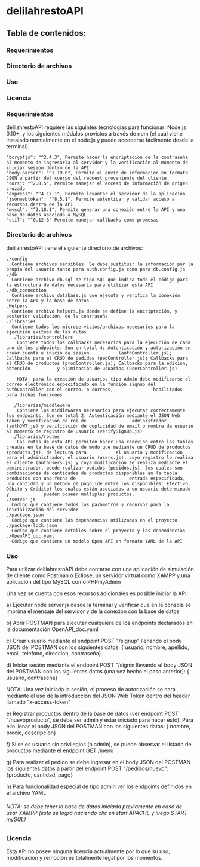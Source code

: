 # delilahrestoAPI

## Tabla de contenidos:
### Requerimientos
### Directorio de archivos
### Uso
### Licencia

### Requerimientos
delilahrestoAPI requiere las siguintes tecnologías para funcionar: Node.js 0.10+, y los siguientes módulos provistos a través de npm (el cuál viene instalado normalmente en el node.js y puede accederse fácilmente desde la terminal): 
    
    "bcryptjs": "^2.4.3", Permite hacer la encriptación de la contraseña al momento de ingresarla al servidor y la verificación al momento de iniciar sesión dentro de la API
    "body-parser": "^1.19.0", Permite el envío de información en formato JSON a partir del cuerpo del request proveniente del cliente
    "cors": "^2.8.5", Permite manejar el acceso de información de origen cruzado
    "express": "^4.17.1", Permite levantar el servidor de la aplicación
    "jsonwebtoken": "^8.5.1", Permite autenticar y validar acceso a recursos dentro de la API
    "mysql": "^2.18.1", Permite generar una conexión entre la API y una base de datos asociada a MySQL
    "util": "^0.12.3" Permite manejar callbacks como promesas

### Directorio de archivos
delilahrestoAPI tiene el siguiente directorio de archivos:

    ./config
      Contiene archivos sensibles. Se debe sustituir la información por la propia del usuario tanto para auth.config.js como para db.config.js
    ./db
      Contiene archivo db.sql de tipo SQL que indica todo el código para la estructura de datos necesaria para utilizar esta API
    ./db_connection
      Contiene archivo database.js que ejecuta y verifica la conexión entre la API y la base de datos
    .Helpers
      Contiene archivo helpers.js donde se define la encriptación, y posterior validación, de la contraseña
    ./libraries
      Contiene todos los microservicios/archivos necesarios para la ejecución exitosa de las rutas
      ./libraries/controllers
        Contiene todos los callbacks necesarios para la ejecución de cada uno de los endpoints. Son en total 4: Autenticación y autorización en crear cuenta e inicio de sesión           (authController.js); Callbacks para el CRUD de pedidos (pedController.js); Callbacks para el CRUD de productos (prodController.js); Callbacks para la edición, obtención          y eliminación de usuarios (userController.js)
        
        NOTA: para la creación de usuarios tipo Admin debe modificarse el correo electrónico especificado en la función signup del authController con el correo, o correos,               habilitados para dichas funciones
        
      ./libraries/middleware
        Contiene los middlewares necesarios para ejecutar correctamente los endpoints. Son en total 2: Autenticación mediante el JSON Web Token y verificación de rol de                 administrador (authJWT.js) y verificación de duplicidad de email o nombre de usuario al momento de registro de usuario (verifySignUp.js)
      ./libraries/routes
        Las rutas de esta API permiten hacer una conexión entre las tablas creadas en la base de datos de modo que mediante un CRUD de productos (products.js), de lectura para           el usuario y modificación para el administrador, el usuario (users.js), cuyo registro lo realiza el cliente (authUsers.js) y cuya modificación se realiza mediante el             administrador, puede realizar pedidos (pedidos.js), los cuales son combinaciones de cantidades de productos disponibles en la tabla productos con una fecha de                    entrada especificada, una cantidad y un método de pago (de entre los disponibles: Efectivo, Débito y Crédito) los cuales están asociados a un usuario determinado y             pueden poseer múltiples productos.
    ./server.js
      Código que contiene todos los parámetros y recursos para la inicialización del servidor
    ./package.json
      Código que contiene las dependencias utilizadas en el proyecto
    ./package-lock.json
      Código que contiene detalles sobre el proyecto y las dependencias
    ./OpenAPI_doc.yaml
      Código que contiene un modelo Open API en formato YAML de la API

### Uso
Para utilizar delilahrestoAPI debe contarse con una aplicación de simulación de cliente como Postman o Eclipse, un servidor virtual como XAMPP y una aplicación del tipo MySQL como PHPmyAdmin

Una vez se cuenta con esos recursos adicionales es posible iniciar la API:
  
  a) Ejecutar node server.js desde la terminal y verificar que en la consola se imprima el mensaje del servidor y de la conexión con la base de datos
  
  b) Abrir POSTMAN para ejecutar cualquiera de los endpoints declarados en la documentación OpenAPI_doc.yaml
  
  c) Crear usuario mediante el endpoint POST "/signup" llenando el body JSON del POSTMAN con los siguientes datos:
       { usuario,
        nombre,
        apellido,
        email,
        telefono,
        direccion,
        contraseña}
  
  d) Iniciar sesión mediante el endpoint POST "/signin llevando el body JSON del POSTMAN con los siguientes datos (una vez hecho el paso anterior):
      { usuario,
        contraseña}
  
  NOTA: Una vez iniciada la sesión, el proceso de autorización se hará mediante el uso de la introducción del JSON Web Token dentro del header llamado "x-access-token"
  
  e) Registrar productos dentro de la base de datos (ver endpoint POST "/nuevoproducto", se debe ser admin y estar iniciado para hacer esto). Para ello llenar el body JSON del POSTMAN con los siguientes datos:
       { nombre,
        precio,
        descripcion}
  
  f) Si se es usuario sin privilegios (o admin), se puede observar el listado de productos mediante el endpoint GET /menu
  
  g) Para realizar el pedido se debe ingresar en el body JSON del POSTMAN los siguientes datos a partir del endpoint POST "/pedidos/nuevo":
      {producto, 
      cantidad, 
      pago}
  
  h) Para funcionalidad especial de tipo admin ver los endpoints definidos en el archivo YAML
  
  ###### NOTA: se debe tener la base de datos iniciada previamente en caso de usar XAMPP (esto se logra haciendo clic en start APACHE y luego START mySQL)
  
### Licencia
Esta API no posee ninguna licencia actualmente por lo que su uso, modificación y remoción es totalmente legal por los momentos.
